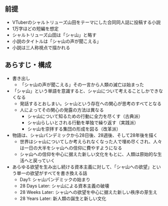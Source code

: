 ## 前提
- VTuberのシャルトリューズ山田をテーマにした合同同人誌に投稿する小説
- 1万字ほどの短編を想定
- シャルトリューズ山田は「シャ山」と略す
- 小説のタイトルは「シャ山の声が聞こえる」
- 小説は三人称視点で描かれる

## あらすじ・構成
- 書き出し
	- 「シャ山の声が聞こえる」その一言から人類の滅亡は始まった
- 「シャ山」という単語を意識すると、シャ山について考えることしかできなくなる
	- 発話するとおしまい。シャ山という存在への関心が思考のすべてとなる
	- 人によってその関心の発露の方法は異なる
		- シャ山について知るための行動に全力を尽くす（古典派）
		- シャ山らしいとされる行動を単独で繰り返す（実践派）
		- シャ山を崇拝する集団の形成を図る（改革派）
- 物語は、シャ山パンデミックから28日後、28週後、そして28年後を描く
	- 世界はシャ山についてしか考えられなくなった人で埋め尽くされ、人々は一日の大半をシャ山への信仰に費やすようになる
	- シャ山への信仰を中心に据えた新しい文化をもとに、人類は原始的な生活へと戻っていく
- あらゆる欲望を生み出し続ける資本主義に対して、「シャ山への欲望」という単一の欲望がすべてを書き換える話
	- Day1: シャ山パンデミックの始まり
	- 28 Days Later: シャ山による資本主義の破壊
	- 28 Weeks Later: シャ山への欲望を中心に据えた新しい秩序の芽生え
	- 28 Years Later: 新人類の誕生と新しい文化
